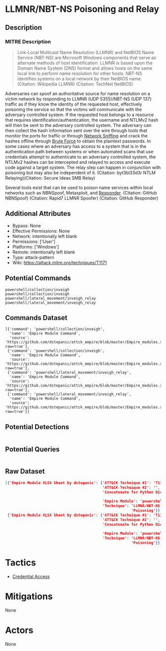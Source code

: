 
# LLMNR/NBT-NS Poisoning and Relay

## Description

### MITRE Description

> Link-Local Multicast Name Resolution (LLMNR) and NetBIOS Name Service (NBT-NS) are Microsoft Windows components that serve as alternate methods of host identification. LLMNR is based upon the Domain Name System (DNS) format and allows hosts on the same local link to perform name resolution for other hosts. NBT-NS identifies systems on a local network by their NetBIOS name. (Citation: Wikipedia LLMNR) (Citation: TechNet NetBIOS)

Adversaries can spoof an authoritative source for name resolution on a victim network by responding to LLMNR (UDP 5355)/NBT-NS (UDP 137) traffic as if they know the identity of the requested host, effectively poisoning the service so that the victims will communicate with the adversary controlled system. If the requested host belongs to a resource that requires identification/authentication, the username and NTLMv2 hash will then be sent to the adversary controlled system. The adversary can then collect the hash information sent over the wire through tools that monitor the ports for traffic or through [Network Sniffing](https://attack.mitre.org/techniques/T1040) and crack the hashes offline through [Brute Force](https://attack.mitre.org/techniques/T1110) to obtain the plaintext passwords. In some cases where an adversary has access to a system that is in the authentication path between systems or when automated scans that use credentials attempt to authenticate to an adversary controlled system, the NTLMv2 hashes can be intercepted and relayed to access and execute code against a target system. The relay step can happen in conjunction with poisoning but may also be independent of it. (Citation: byt3bl33d3r NTLM Relaying)(Citation: Secure Ideas SMB Relay)

Several tools exist that can be used to poison name services within local networks such as NBNSpoof, Metasploit, and [Responder](https://attack.mitre.org/software/S0174). (Citation: GitHub NBNSpoof) (Citation: Rapid7 LLMNR Spoofer) (Citation: GitHub Responder)

## Additional Attributes

* Bypass: None
* Effective Permissions: None
* Network: intentionally left blank
* Permissions: ['User']
* Platforms: ['Windows']
* Remote: intentionally left blank
* Type: attack-pattern
* Wiki: https://attack.mitre.org/techniques/T1171

## Potential Commands

```
powershell/collection/inveigh
powershell/collection/inveigh
powershell/lateral_movement/inveigh_relay
powershell/lateral_movement/inveigh_relay
```

## Commands Dataset

```
[{'command': 'powershell/collection/inveigh',
  'name': 'Empire Module Command',
  'source': 'https://github.com/dstepanic/attck_empire/blob/master/Empire_modules.xlsx?raw=true'},
 {'command': 'powershell/collection/inveigh',
  'name': 'Empire Module Command',
  'source': 'https://github.com/dstepanic/attck_empire/blob/master/Empire_modules.xlsx?raw=true'},
 {'command': 'powershell/lateral_movement/inveigh_relay',
  'name': 'Empire Module Command',
  'source': 'https://github.com/dstepanic/attck_empire/blob/master/Empire_modules.xlsx?raw=true'},
 {'command': 'powershell/lateral_movement/inveigh_relay',
  'name': 'Empire Module Command',
  'source': 'https://github.com/dstepanic/attck_empire/blob/master/Empire_modules.xlsx?raw=true'}]
```

## Potential Detections

```json

```

## Potential Queries

```json

```

## Raw Dataset

```json
[{'Empire Module XLSX Sheet by dstepanic': {'ATT&CK Technique #1': 'T1171',
                                            'ATT&CK Technique #2': '',
                                            'Concatenate for Python Dictionary': '"powershell/collection/inveigh":  '
                                                                                 '["T1171"],',
                                            'Empire Module': 'powershell/collection/inveigh',
                                            'Technique': 'LLMNR/NBT-NS '
                                                         'Poisoning'}},
 {'Empire Module XLSX Sheet by dstepanic': {'ATT&CK Technique #1': 'T1171',
                                            'ATT&CK Technique #2': '',
                                            'Concatenate for Python Dictionary': '"powershell/lateral_movement/inveigh_relay":  '
                                                                                 '["T1171"],',
                                            'Empire Module': 'powershell/lateral_movement/inveigh_relay',
                                            'Technique': 'LLMNR/NBT-NS '
                                                         'Poisoning'}}]
```

# Tactics


* [Credential Access](../tactics/Credential-Access.md)


# Mitigations

None

# Actors

None
